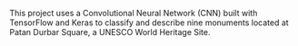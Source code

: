 This project uses a Convolutional Neural Network (CNN) built with TensorFlow and Keras to classify and describe nine monuments located at Patan Durbar Square, a UNESCO World Heritage Site.

